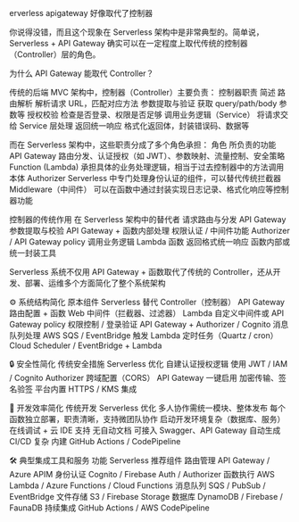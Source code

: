 


erverless apigateway 好像取代了控制器
 

你说得没错，而且这个现象在 Serverless 架构中是非常典型的。简单说，Serverless + API Gateway 确实可以在一定程度上取代传统的控制器（Controller）层的角色。


为什么 API Gateway 能取代 Controller？

传统的后端 MVC 架构中，控制器（Controller）主要负责：
控制器职责	简述
路由解析	解析请求 URL，匹配对应方法
参数提取与验证	获取 query/path/body 参数等
授权校验	检查是否登录、权限是否足够
调用业务逻辑（Service）	将请求交给 Service 层处理
返回统一响应	格式化返回体，封装错误码、数据等


而在 Serverless 架构中，这些职责分成了多个角色承担：
角色	所负责的功能
API Gateway	路由分发、认证授权（如 JWT）、参数映射、流量控制、安全策略
Function (Lambda)	承担具体的业务处理逻辑，相当于过去控制器中的方法调用本体
Authorizer	Serverless 中专门处理身份认证的组件，可以替代传统拦截器
Middleware（中间件）	可以在函数中通过封装实现日志记录、格式化响应等控制器功能



控制器的传统作用	在 Serverless 架构中的替代者
请求路由与分发	API Gateway
参数提取与校验	API Gateway + 函数内部处理
权限认证 / 中间件功能	Authorizer / API Gateway policy
调用业务逻辑	Lambda 函数
返回格式统一响应	函数内部或统一封装工具



Serverless 系统不仅用 API Gateway + 函数取代了传统的 Controller，还从开发、部署、运维多个方面简化了整个系统架构


⚙️ 系统结构简化
原本组件	Serverless 替代
Controller（控制器）	API Gateway 路由配置 + 函数
Web 中间件（拦截器、过滤器）	Lambda 自定义中间件或 API Gateway policy
权限控制 / 登录验证	API Gateway + Authorizer / Cognito
消息队列处理	AWS SQS / EventBridge 触发 Lambda
定时任务（Quartz / cron）	Cloud Scheduler / EventBridge + Lambda


🔒 安全性简化
传统安全措施	Serverless 优化
自建认证授权逻辑	使用 JWT / IAM / Cognito Authorizer
跨域配置（CORS）	API Gateway 一键启用
加密传输、签名验签	平台内置 HTTPS / KMS 集成


🚀 开发效率简化
传统开发	Serverless 优化
多人协作需统一模块、整体发布	每个函数独立部署，职责清晰，支持微团队协作
启动开发环境复杂（数据库、服务）	在线调试 + 云 IDE 支持
无自动文档	可接入 Swagger、API Gateway 自动生成
CI/CD 复杂	内建 GitHub Actions / CodePipeline


🛠️ 典型集成工具和服务
功能	Serverless 推荐组件
路由管理	API Gateway / Azure APIM
身份认证	Cognito / Firebase Auth / Authorizer
函数执行	AWS Lambda / Azure Functions / Cloud Functions
消息队列	SQS / PubSub / EventBridge
文件存储	S3 / Firebase Storage
数据库	DynamoDB / Firebase / FaunaDB
持续集成	GitHub Actions / AWS CodePipeline